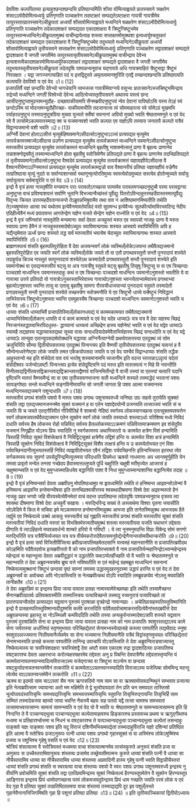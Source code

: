 

  
देवविशः कल्पयितव्या इत्याहुश्छन्दश्छन्दसि प्रतिष्ठाप्यमिति शोंसा वोमित्याह्वयते प्रातस्सवने त्र्यक्षरेण शंसाऽऽमोदैवोमित्यध्वर्युः प्रतिगृणाति पञ्चाक्षरेण तदष्टाक्षरं सम्पद्यतेऽष्टाक्षरा गायत्री गायत्रीमेव तत्पुरस्तात्प्रातस्सवनेऽचीकॢपतां अध्वर्यो शोंसावोमित्याह्वयते मध्यन्दिने षळक्षरेण शंसाऽऽमौदैवोमित्यध्वर्युः प्रतिगृणाति पञ्चाक्षरेण तदेकादशाक्षरं सम्पद्यदत एकादशाक्षरा वै त्रिष्टुप्त्रिष्टुभमेव तत्पुरस्तान्मध्यन्दिनेऽचीकॢपतामुक्थं वाचीन्द्रायेत्याह शस्त्वा सप्ताक्षरमोमुक्थशा इत्यध्वर्युश्चतुरक्षरं तदेकादशाक्षरं सम्पद्यत एकादशाक्षरा वै त्रिष्टुप्त्रिष्टुभमेव तदुभयतो मध्यन्दिनेऽचीकॢपतां अध्वर्यो शोंसावोमित्याह्वयते तृतीयसवने सप्ताक्षरेण शंसाऽऽमोदैवोमित्यध्वर्युः प्रतिगृणाति पञ्चाक्षरेण तद्वादशाक्षरं सम्पद्यते द्वादशाक्षरा वै जगती जगतीमेव तत्पुरस्तात्तृतीयसवनेऽचीकॢपतामुक्थं वाचीन्द्राय देवेभ्य इत्याशस्त्वैकादशाक्षरमोमित्यध्वर्युरेकादशाक्षरं तद्वादशाक्षरं सम्पद्यते द्वादशाक्षरा वै जगती जगतीमेव तदुभयतस्तृतीयसवनेऽचीकॢपतां तदेतदृषिः पश्यन्नभ्यनूवाच यद्गायत्रे अधि गायत्रमाहितं त्रैष्टुभाद्वा त्रैष्टुभं निरतक्षत । यद्वा जगज्जगत्याहितं पदं य इत्तद्विदुस्ते अमृतत्वमानशुरिति एतद्वै तच्छन्दश्छन्दसि प्रतिष्ठापयति कल्पयति देवविशो य एवं वेद ॥1॥ (12)  
प्रजापतिर्वै यज्ञं छन्दांसि देवेभ्यो भागधेयानि व्यभजत्स गायत्रीमेवाग्नये वसुभ्यः प्रातःसवनेऽभजत्त्रिष्टुभमिन्द्राय रुद्रेभ्यो मध्यन्दिने जगतीं विश्वेभ्यो देवेभ्य आदित्येभ्यस्तृतीयसवने अथास्य यस्त्वं छन्द आसीदनुष्टुप्तामुदन्तमभ्युदौह- दच्छावाकीयामपि सैनमब्रवीदनुष्टुप्त्वं न्वेव देवानां पापिष्ठोऽसि यस्य तेऽहं स्वं छन्दोऽस्मि यां मोदन्तमभ्युदौहीरच्छा- वाकीयामभीति तदजानात्स त्वं सोममाहरत्स स्वे सोमेऽग्रं मुखमभि पर्याहरदनुष्टुभं तस्मादनुष्टुबग्रिया मुख्या युज्यते सर्वेषां सवनानां अग्रियो मुख्यो भवति श्रेष्ठतामश्नुते य एवं वेद स्वे वै तत्सोमेऽकल्पयत्तस्माद्य क्व च यजमानवशो भवति कल्पत एव यज्ञोऽपि तस्याय जनतायै कल्पते यत्रैवं विद्वान्यजमानो वशी भवति ॥2॥ (13)  
अग्निर्वै देवानां होताऽऽसीत्तं मृत्युर्बहिष्पवमानेऽसीदत्सोऽनुष्टुभाऽऽज्यं प्रत्यपद्यत मृत्युमेव तत्पर्यक्रामत्तमाज्येऽसीदत्स प्रउगेण प्रत्यपद्यत मृत्युमेव तत्पर्यक्रामत्तं माध्यन्दिने पवमानेऽसीदत्सोनुष्टुभा मरुत्वतीयं प्रत्यपद्यत मृत्युमेव तत्पर्यक्रामत्तं माध्यन्दिने बृहतीषु नाशक्नोत्सत्तुं प्राणा वै बृहत्यः प्राणानेव तन्नाशक्नोद्व्यवैतुं तस्मान्माध्यन्दिने होता बृहतीषु स्तोत्रियेणैव प्रतिपद्यते प्राणा वै बृहत्यः प्राणानेव तदभिप्रतिपद्यते तं तृतीयपवमानेऽसीदत्सोऽनुष्टुभा वैश्वदेवं प्रत्यपद्यत मृत्युमेव तत्पर्यक्रामत्तं यज्ञायज्ञीयेऽसीदत्स वै वैश्वानरीयेणाऽऽग्निमारुतं प्रत्यपद्यत मृत्युमेव तत्पर्यक्रामद्वज्रो वाव वैश्वानरीयं प्रतिष्ठा यज्ञायज्ञीयं वज्रेणैव तत्प्रतिष्ठाया मृत्युं नुदते स सर्वान्पाशान्सर्वा स्थाणून्मृत्योरतिमुच्य स्वस्त्येवोदमुच्यत सस्त्येव होतोन्मुच्यते सर्वायुः सर्वायुत्वाय सर्वमायुरेति य एवं वेद ॥3॥ (14)  
इन्द्रो वै वृत्रं हत्वा नास्तृषीति मन्यमानः पराः परावतोऽगच्छत्स परमामेव परावतमगच्छदनुष्टुब्वै परमा परावद्वाग्वा अनुष्टुप्स वाचं प्रविश्याशयत्तं सर्वाणि भूतानि विभज्यान्वैच्छंस्तं पूर्वेद्युः पितरोऽविन्दन्नुत्तरमहर्देवास्तस्मात्पूर्वेद्युः पितृभ्यः क्रियत उत्तरमहर्देवतान्यजन्ते तेऽब्रुवन्नभिषुवामैव तथा वाव न आशिष्ठमागमिष्यतीति तथेति तेऽभ्यषुण्वंस्त आत्वा रथं यथोतय इत्येवैनमावर्तयन्निदं वसो सुतमन्ध इत्येवैभ्यः सुतकीर्त्यामाविरभवदिन्द्र नेदीय एदिहीत्येवैनं मध्यं प्रपादयन्त आगतेन्द्रेण यज्ञेन यजते सेन्द्रेण यज्ञेन राध्नोति य एवं वेद ॥4॥ (15)  
इन्द्रं वै वृत्रं जघ्निवांसं नास्तृतेति मन्यमानाः सर्वा देवता अजहुस्तं मरुत एव स्वापयो नाजहुः प्राणा वै मरुतः स्वापयः प्राणा हैवैनं तं नाजहुस्तस्मादेषोऽच्युतः स्वापिमान्प्रगाथः शस्यत आस्वापे स्वापिभिरिति अपि ह यद्यैन्द्रमेवात ऊर्ध्वं छन्दः शस्यते तद्ध सर्वं मरुत्वतीयं भवत्येष चेदच्युतः स्वापिमान्प्रगाथः शस्यत आस्वापे स्वापिभिरिति ॥5॥ (16)  
ब्राह्मणस्पत्यं शंसति बृहस्पतिपुरोहिता वै देवा अजयन्स्वर्गं लोकं व्यस्मिल्ँलोकेऽजयन्त तथैवैतद्यजमानो बृहस्पतिपुरोहित एव जयति स्वर्गं लोकं व्यस्मिल्ँलोके जयते तौ वा एतौ प्रगाथावस्तुतौ सन्तौ पुनरादायं शस्येते तदाहुर्यन्न किञ्च नास्तुतं सत्पुनरादायं शस्येतेऽथ कस्मादेतौ प्रगाथावस्तुतौ सन्तौ पुनरादायं शस्येते इति पवमानोक्थं वा एतद्यन्मरुत्वीयं षट्सु वा अत्र गायत्रीषु स्तुवते षट्सु बृहतीषु तिसृषु त्रिष्टुप्सु स वा एष त्रिच्छन्दाः पञ्चदशो माध्यन्दिनः पवमानस्तदाहुः कथं त एष त्रिच्छन्दाः पञ्चदशो माधन्दिनः पवमानोऽनुशस्तो भवतीति ये वा गायत्र्या उत्तरे प्रतिपदो यो गायत्रोऽनुचरस्ताभिरेवास्य गायत्र्योऽनुशस्ता भवन्त्येताभ्यामेवास्य प्रगाथाभ्यां बृहत्योऽनुशस्ता भवन्ति तासु वा एतासु बृहतीषु सामगा रौरवयौधाजयाभ्यां पुनरादायं स्तुवते तस्मादेतौ प्रगाठवस्तुतौ सन्तौ पुनरादायं शस्येते तच्छस्त्रेण स्तोत्रमन्वैति ये एव त्रिष्टुभौ धाय्ये यत्त्रैष्टुभं निविद्धानं ताभिरेवास्य त्रिष्टुभोऽनुशस्ता भवन्ति एवमुहास्यैष त्रिच्छन्दाः पञ्चदशो माध्यन्दिनः पवमानोऽनुशस्तो भवति य एवं वेद ॥6॥ (17)  
धाय्याः शंसति धाय्याभिर्वै प्रजापतिरिमाल्ँलोकानधयद्यं यं काममकामयत तथैवैतद्यजमानो धाय्याभिरेवेमाल्ँलोकान् धायति यं यं कामं कामयते य एवं वेद यदेव धाय्या3ः यत्र यत्र वै देवा यज्ञस्य च्छिद्रं निरजानंस्तद्धाय्याभिरपिदधुस्त- द्धाय्यानां धाय्यत्वं अच्छिद्रेण हास्य यज्ञेनेष्टं भवति य एवं वेद यद्वेव धाय्या3ः स्यामहै तद्यज्ञस्य यद्धाय्यास्तद्यथा सूच्या वासः सन्दधदियादेवमेवैताभिर्यज्ञस्य च्छिद्रं सन्दधदेति य एवं वेद यद्वे धाय्या3ः तान्युवा एतान्युपसदामेवोक्थानि यद्धाय्या अग्निर्नेत्याग्नेयी प्रथमोपसत्तस्या एतदुक्थं त्वं सोम क्रतुभिरिति सौम्या द्वितीयोपसत्तस्या एतदुक्थं पिन्वन्त्यप इति वैष्णवी तृतीयोपसत्तस्या एतदुक्थं यावन्तं ह वै सौम्येनाध्वरेणेष्ट्वा लोकं जयति तमत एकैकयोपसदा जयति य एवं वेद यश्चैवं विद्वान्धाय्याः शंसति तद्धैक आहुस्तान्वो मह इति शंसेदेतां वाव वयं भरतेषु शस्यमानामभि व्यजानीम इति वदन्त स्तत्तन्नाऽऽदृत्यं यदेतां शंसेदीश्वरः पर्जन्योऽवर्ष्टोः पिन्वन्त्यप इत्येव शंसेद्वृष्टिवनि पदं मरुत इति मारुतमत्यं न मिहे वि नयन्तीति विनीतवद्यद्विनीतवत्तद्विक्रान्तवद्यद्विक्रान्तवत्तद्वैष्णवं वाजिनमितीन्द्रो वै वाजी तस्यां वा एतस्यां चत्वारि पदानि वृष्टिवनि मारुतं वैष्णवमैन्द्रं सा वा एषा तृतीयसवनभाजना सती मध्यन्दिने शस्यते तस्माद्धेदं भरतानां पशवः सायङ्गोष्ठाः सन्तो मध्यन्दिने सङ्गविनीमायन्ति सो जगती जागता हि पशव आत्मा यजमानस्य मध्यन्दिनस्तद्यजमाने पशून्दधाति ॥7॥ (18)  
मरुत्वतीयं प्रगाथं शंसति पशवो वै मरुतः पशवः प्रगाथः पशूनामवरुध्यै जनिष्ठा उग्रः सहसे तुरायेति सूक्क्तं शंसति तद्वा एतद्यजमानजननमेव सुक्तं यजमानं ह वा एतेन यज्ञाद्देवयोन्यै प्रजनयति तत्सञ्जयं भवति सं च जयति वि च जयते एतद्गौरिवीतं गौरिवीतिर्ह वै शाक्त्यो नेदिष्ठं स्वर्गस्य लोकस्यागच्छत्स एतत्सूक्तमपश्यत्तेन स्वर्गं लोकमजयत्तथैवैतद्यजमान एतेन सूक्तेन स्वर्गं लोकं जयति तस्यार्धाः शस्त्वाऽर्धाः परिशिष्य मध्ये निविदं दधाति सर्वस्य हैष लोकस्य रोहो यन्निवित् सर्वस्य हैतल्लोकस्याऽऽक्रमणं यन्निवित्तामाक्रममाण इव शंसेदुपैव यजमानं निगृह्णीत योऽस्य प्रियः स्यादिति नु स्वर्गकामस्य अथाभिचरतो यः कामयेत क्षत्रेण विशं हन्यामिति त्रिस्तर्हि निविदा सूक्तं विशंसेत्क्षत्रं वै निविद्विट्सूक्तं क्षत्रेणैव तद्विशं हन्ति यः कामयेत विशा क्षत्रं हन्यामिति त्रिस्तर्हि सूक्तेन निविदं विशंसेत्क्षत्रं वै निविद्विट्सूक्तं विशैव तत्क्षत्रं हन्ति य उ कामयेतोभयत एनं विशः पर्यवच्छिनदानीत्युभयतस्तर्हि निविदं व्याह्वयीतोभयत एवैनं तद्विशः पर्यवच्छिनत्ति इतिन्वभिचरत इतरथा त्वेव सर्गकामस्य वयः सुपर्णा उपसेदुरिन्द्रमित्युत्तमया परिदधाति प्रियमेधा ऋषयो नाधमानाः अप ध्वान्तमूर्णुहीति येन तमसा प्रावृतो मन्येत तनसा गच्छेदप हैवास्मात्तल्लुप्यते पूर्धि चक्षुरिति चक्षुषी मरीमृज्येत आजरसं ह चक्षुष्मान्भवति य एवं वेद मुमुग्ध्यस्मान्निधयेव बद्धानिति पाशा वै निधा मुमुग्ध्यस्मान्पाशानिव बद्धानित्येव तदाह ॥8॥ (19)  
इन्द्रो वै वृत्रं हनिष्यन्सर्वा देवता अब्रवीदनु मोपतिष्ठध्वमुप मा ह्वयध्वमिति तथेति तं हनिष्यन्त आद्रवन्सोऽवेन्मां वै हनिष्यन्य आद्रवन्ति हन्तेमान्भीषया इति तानभिप्राश्वसीत्तस्य श्वसथादीषमाणा विश्वे देवा अद्रवन्मरुतो हैनं नाजहुः प्रहर भगवो जहि वीरयस्वेत्येवैनमेतां वाचं वदन्त उपातिष्ठन्त तदेतदृषिः पश्यन्नभ्यनूवाच वृत्रस्य त्वा श्वसथा दीषमाणा विश्वे देवा अजहुर्ये सखायः । मरुद्भिरिन्द्र सख्यं ते अस्त्वथेमा विश्वाः पृतना जयासीति सोऽवेदिमे वै किल मे सचिवा इमे माऽकामयन्त हन्तेमानस्मिन्नुक्थ आभजा इति तानेतस्मिन्नुक्थ आभजदथ हैते तर्ह्युभे एव निष्केवल्ये उक्थे आसतुः मरुत्त्वतीयं ग्रहं गृह्णाति मरुत्वतीयं प्रगाथं शंसति मरुत्वतीयं सूक्तं शंसति मरुत्वतीयां निविदं दधाति मरुतां सा विभक्तिर्मरुत्वतीयमुक्थं शस्त्वा मरुत्वतीयया यजति यथाभागं तद्देवताः प्रीणाति ये त्वाऽहिहत्ये मघवन्नवर्धन्ये शाम्बरे हरिवो ये गविष्टौ । ये त्वा नूनमनुमदन्ति विप्राः पिबेन्द्र सोमं सगणो मरुद्भिरिति यत्र यत्रैवैभिर्व्यजयत यत्र यत्र वीर्यमकरोत्तदेवैतत्समनुवेद्येन्द्रेणैनान्ससोमपीथान्करोति ॥9॥ (20)  
इन्द्रो वै वृत्रं हत्वा सर्वा विजितीर्विजित्या ब्रवीत्प्रजापतिमहमेतदसानि यत्त्वमहं महानसानीति स प्रजापतिरब्रवीदथ कोऽहमिति यदैवैतदवोच इत्यब्रवीत्ततो वै को नाम प्रजापतिरभवक्तो वै नाम प्रजापतिर्यन्महानिन्द्रोऽभवन्महेन्द्रस्य महेन्द्रत्वं स महान्भूत्वा देवता अब्रवीदुद्धारं म उद्धरतेति यथाऽप्येतर्हीच्छति यो वै भवति यः श्रेष्ठतामश्नुते स महान्भवति तं देवा अब्रुवन्स्वयमेव ब्रूष्व यत्ते भविष्यतीति स एतं माहेन्द्रं ग्रहमब्रूत माध्यन्दिनं सवनानां निष्केवल्यमुक्थानां त्रिष्टुभं छन्दसां पृष्ठं साम्नां तमस्मा उद्धारमुदहरनुदस्मा उद्धारं हरन्ति य एवं वेद तं देवा अब्रुवन्सर्वं वा अवोचथा अपि नोऽत्रास्त्विति स नेत्यब्रवीत्कथं वोऽपि स्यादिति तमब्रुवन्नप्येव नोऽस्तु मघवन्निति तानीक्षतैव ॥10॥ (21)  
ते देवा अब्रुवन्निमं वा इन्द्रस्य प्रिया जाया वावाता प्रसहा नामास्यामेवेच्छामहा इति तथेति तस्यामैच्छन्त सैनानब्रवीत्प्रातर्वः प्रतिवक्तास्मीति तस्मात्स्त्रियः पत्याविच्छन्ते तस्मादु स्त्र्यनुरात्रं पत्याविच्छते तां प्रातरुपायन्सैतदेव प्रत्यपद्यत यद्वावान पुरुतमं पुराषाळा वृत्रहेन्द्रो नामान्यप्राः । अचेतिप्रासहस्पतिस्तुविष्मानिति इन्द्रो वै प्रासहस्पतिस्तुविष्मान्यदीदुश्मसि कर्तवे करत्तदिति यदेवैतदवोचामाकरत्तदित्येवैनांस्तदब्रवीत्ते देवा अब्रुवन्नप्यस्या इहास्तु या नोऽस्मिन्नवै कमविददिति तथेति तस्या अप्यकुर्वन्तस्मादेषाऽत्रापि शस्यते यद्वावान पुरुतमं पुराषाळिति सेना वा इन्द्रस्य प्रिया जाया वावाता प्रासहा नाम को नाम प्रजापतिः श्वशुरस्तद्याऽस्य कामे सेना जयेत्तस्या अर्धात्तिष्ठं स्तृणमुभयतः परिच्छिद्येतरां सेनामभ्यस्येत्प्रासहे कस्त्वा पश्यतीति तद्यथैवादः स्नुषा श्वशुराल्लज्जमाना निलीयमानैत्येवमेव सा सेना भज्यमाना निलीयमानैति यत्रैवं विद्वांस्तृणमुभयतः परिच्छिद्येतरां सेनामभ्यस्यति प्रासहे कस्त्वा पश्यतीति तानिन्द्र उवाचापि वोऽत्रास्त्विति ते देवा अब्रुवन्विराड्याज्यास्तु निष्केवल्यस्य या त्रयस्त्रिंशदक्षरा त्रयस्त्रिंशद्वै देवा अष्टौ वसव एकादश रुद्रा द्वादशादित्याः प्रजापतिश्च वषट्कारश्च देवता अक्षरभाजः करोत्यक्षरमक्षरमेव तद्देवता अनु प्र पिबन्ति देवपात्रैणैव तद्देवतास्तृप्यन्ति यं कामयेतानायतनवान्स्यादित्यविराजाऽस्य यजेद्गात्र्या वा त्रिष्टुभा वाऽन्येन वा छन्दसा वषट्कुर्यादनायतनवन्तमेवैनं तत्करोति यं कामयेताऽऽयतनवान्त्स्यादिति विराजाऽस्य यजेत्पिबा सोममिन्द्र मदन्तु त्वेत्येव याऽऽयतनवन्तमेवैनं तत्करोति ॥11॥ (22)  
ऋक्च वा इदमग्रे साम चाऽऽस्तां सैव नाम ऋगासदिमो नाम साम सा वा ऋक्सामोपावदन्मिथुनं सम्भवाव प्रजात्या इति नेत्यब्रवीत्साम ज्यायान्वा अतो मम महिमेति ते द्वे भूत्वोपावदतां तेन प्रति चन समवदत तास्तिस्रो भूत्वोपावदंस्तत्तिसृभिः समभवद्यत्तिसृभिः समभवत्तस्मात्तिसृभिः स्तुवन्ति तिसृभिरुद्गायन्ति तिसृभिर्हि साम सम्मितं तस्मादेकस्या बह्व्यो जाया भवन्ति नैकस्यै बहवः सह पतयो यद्वै तत्सा चामश्च समभवतां तत्सामाभवत्तत्साम्नः सामत्वं सामन्भवति य एवं वेद यो वै भवति यः श्रेष्ठतामश्नुते स सामन्भवत्यसामन्य इति हि निन्दन्ति ते वै पञ्चान्यद्भूत्वा पञ्चान्यद्भूत्वा कल्पेतामाहावश्च हिङ्कारश्च प्रस्तावच्च प्रथमा च ऋगुद्गीथश्च मध्यमा च प्रतिहारश्चोत्तमा च निधनं च वषट्कारश्च ते यत्पञ्चान्यद्भूत्वा पञ्चान्यद्भूत्वा कल्पेतां तसन्दाहुः पाङ्क्तो यज्ञः पाङ्क्ताः पशव इति यदु विराजं दशिनीमभिसमपद्येतां तस्मादाहुर्विराजि यज्ञो दशिन्यां प्रतिष्ठित इति आत्मा वै स्तोत्रियः प्रजाऽनुरूपः पत्नी धाय्या पशवः प्रगाथो गृहास्सूक्तं स वा अस्मिंश्च लोकेऽमुष्मिंश्च प्रजया च पशुभिश्च गृहेषु वसति य एवं वेद ॥12॥ (23)  
श्रोत्रियं शंसत्यात्मा वै स्तोत्रियस्तं मध्यमया वाचा शंसत्यात्मानमेव तत्संस्कुरुते अनुरूपं शंसति प्रजा वा अनुरूपः स उच्चैस्तरामिवानुरूपः शंस्तव्यः प्रजामेव तच्छ्रेयसीमात्मनः कुरुते धाय्यां शंसति पत्नी वै धाय्या सा नीचैस्तरामिव धाय्या सा नीचैस्तरामिव धाय्या शंस्तव्या अप्रवादिनी हास्य गृहेषु पत्नी भवति विद्वान्नीचैस्तरां धाय्यां शंसति प्रगाथं शंसति स स्वरवत्या वाचा शंस्तव्यः पशवो वै स्वरः पशवः प्रगाथः पशूनामवरुध्यै इन्द्रस्य नु वीर्याणि प्रवोचमिति सूक्तं शंसति तद्वा एतत्प्रियमिन्द्रस्य सूक्तं निष्केवल्यं हैरण्यस्तूपमेतेन वै सूक्तेन हिरण्यस्तूप आङ्गिरस इन्द्रस्य प्रियं धामोपागच्छत्स परमं लोकमजयदुपेन्द्रस्य प्रियं धाम गच्छति जयति परमं लोकं य एवं वेद गृहा वै प्रतिष्ठा सूक्तं तत्प्रतिष्ठिततमया वाचा शंस्तव्यं तस्माद्यद्यपि दूर इव पशूल्ँलभते गृहानेवैनानाभिजिगमिषति गृहा हि पशूनां प्रतिष्ठा प्रतिष्ठा ॥13॥ (24) ॥ इति तृतीयपञ्चिकायां द्वितीयोऽध्यायः ॥  
